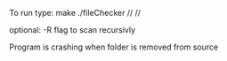 To run type:
make
./fileChecker /<path to source>/ /<path to destination>/  

optional: -R flag to scan recursivly
 
Program is crashing when folder is removed from source
